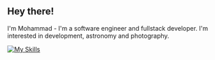 Hey there!
-
I'm Mohammad - I'm a software engineer and fullstack developer. I'm interested in development, astronomy and photography.

[![My Skills](https://skillicons.dev/icons?i=js,py,cs,ts,visualstudio)](https://skillicons.dev)
